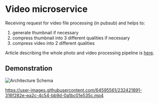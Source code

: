 # Video microservice

Receiving request for video file processing (in pubsub) and helps to:

1. generate thumbnail if necessary
2. compress thumbnail into 3 different qualities if necessary
3. compress video into 2 different qualities

Article describing the whole photo and video processing pipeline is [here](https://dmitry-barabash.medium.com/photo-and-video-compression-pipeline-in-modern-web-applications-921fa2988628).

## Demonstration

![Architecture Schema](https://miro.medium.com/v2/resize:fit:1400/format:webp/1*LageXJCBgNoeCWhf82jhSw.jpeg)

https://user-images.githubusercontent.com/64595561/232421891-316f282e-ea2c-4c54-bb9d-0a1bc01e535c.mp4
